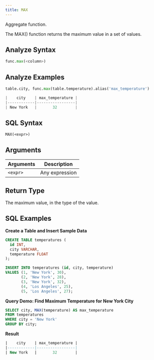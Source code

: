 ```yaml
---
title: MAX
---
```


Aggregate function.

The MAX() function returns the maximum value in a set of values.

## Analyze Syntax

```python
func.max(<column>)
```

## Analyze Examples
```python
table.city, func.max(table.temperature).alias('max_temperature')

|    city    | max_temperature |
|------------|-----------------|
| New York   |       32        |
```

## SQL Syntax

```
MAX(<expr>)
```

## Arguments

| Arguments | Description |
|-----------| ----------- |
| `<expr>`  | Any expression |

## Return Type

The maximum value, in the type of the value.

## SQL Examples

**Create a Table and Insert Sample Data**
```sql
CREATE TABLE temperatures (
  id INT,
  city VARCHAR,
  temperature FLOAT
);

INSERT INTO temperatures (id, city, temperature)
VALUES (1, 'New York', 30),
       (2, 'New York', 28),
       (3, 'New York', 32),
       (4, 'Los Angeles', 25),
       (5, 'Los Angeles', 27);
```

**Query Demo: Find Maximum Temperature for New York City**

```sql
SELECT city, MAX(temperature) AS max_temperature
FROM temperatures
WHERE city = 'New York'
GROUP BY city;
```

**Result**
```sql
|    city    | max_temperature |
|------------|-----------------|
| New York   |       32        |
```